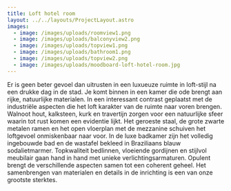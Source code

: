 ```yaml
---
title: Loft hotel room
layout: ../../layouts/ProjectLayout.astro
images:
  - image: /images/uploads/roomview1.png
  - image: /images/uploads/balconyview2.png
  - image: /images/uploads/topview1.png
  - image: /images/uploads/bathroom1.png
  - image: /images/uploads/topview2.png
  - image: /images/uploads/moodboard-loft-hotel-room.jpg
---
```

<!--StartFragment-->

Er is geen beter gevoel dan uitrusten in een luxueuze ruimte in loft-stijl na een drukke dag in de stad. Je komt binnen in een kamer die ode brengt aan rijke, natuurlijke materialen. In een interessant contrast geplaatst met de  industriële aspecten die het loft karakter van de ruimte naar voren brengen. Walnoot hout, kalksteen, kurk en travertijn zorgen voor een natuurlijke sfeer waarin tot rust komen een evidentie lijkt. Het geroeste staal, de grote zwarte metalen ramen en het open vloerplan met de mezzanine schuiven het loftgevoel onmiskenbaar naar voor. In de luxe badkamer zijn het volledig ingebouwde bad en de wastafel bekleed in Braziliaans blauw sodalietmarmer. Topkwaliteit bedlinnen, vloeiende gordijnen en stijlvol meubilair gaan hand in hand met unieke verlichtingsarmaturen. Opulent brengt de verschillende aspecten samen tot een coherent geheel. Het samenbrengen van materialen en details in de inrichting is een van onze grootste sterktes.

<!--EndFragment-->